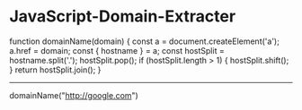 # JavaScript-Domain-Extracter

function domainName(domain) {
  const a = document.createElement('a');
  a.href = domain;
  const { hostname } = a;
  const hostSplit = hostname.split('.');
  hostSplit.pop();
  if (hostSplit.length > 1) {
    hostSplit.shift();
  }
  return hostSplit.join();
}


---------------------------
domainName("http://google.com")
